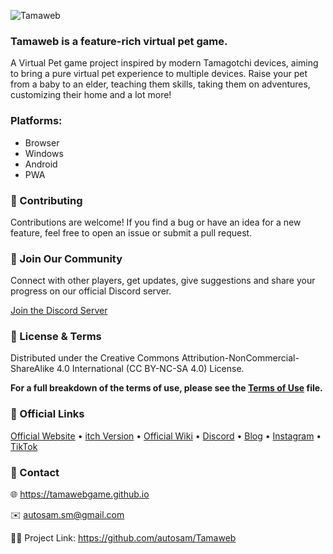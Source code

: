 ![Tamaweb](https://img.itch.zone/aW1nLzIwNjE0MTY1LnBuZw==/original/GkKbBT.png)

### Tamaweb is a feature-rich virtual pet game.

A Virtual Pet game project inspired by modern Tamagotchi devices, aiming to bring a pure virtual pet experience to multiple devices. Raise your pet from a baby to an elder, teaching them skills, taking them on adventures, customizing their home and a lot more!

### Platforms:
- Browser
- Windows
- Android
- PWA

### 🤝 Contributing
Contributions are welcome! If you find a bug or have an idea for a new feature, feel free to open an issue or submit a pull request.

### 💬 Join Our Community
Connect with other players, get updates, give suggestions and share your progress on our official Discord server.

[Join the Discord Server](https://tamawebgame.github.io/discord)

### 📄 License & Terms
Distributed under the Creative Commons Attribution-NonCommercial-ShareAlike 4.0 International (CC BY-NC-SA 4.0) License.

**For a full breakdown of the terms of use, please see the [Terms of Use](TERMS_OF_USE.md) file.**

### 🔗 Official Links
[Official Website](https://tamawebgame.github.io/) • [itch Version](https://samandev.itch.io/tamaweb) • [Official Wiki](https://tamaweb.wiki.gg/) • [Discord](https://tamawebgame.github.io/discord) • [Blog](https://tamawebgame.github.io/blog) • [Instagram](https://www.instagram.com/tamaweb_game/) • [TikTok](https://www.tiktok.com/@samandevgames?_t=8rmMbdc7Vnb&_r=1)

### 📧 Contact
🌐 https://tamawebgame.github.io

✉️ autosam.sm@gmail.com

🧑‍💻 Project Link: https://github.com/autosam/Tamaweb